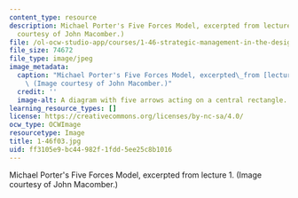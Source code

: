 ```yaml
---
content_type: resource
description: Michael Porter's Five Forces Model, excerpted from lecture 1. (Image
  courtesy of John Macomber.)
file: /ol-ocw-studio-app/courses/1-46-strategic-management-in-the-design-and-construction-value-chain-fall-2003/ff3105e9bc44982f1fdd5ee25c8b1016_1-46f03.jpg
file_size: 74672
file_type: image/jpeg
image_metadata:
  caption: "Michael Porter's Five Forces Model, excerpted\_from [lecture 1](/courses/1-46-strategic-management-in-the-design-and-construction-value-chain-fall-2003/pages/lecture-notes).\
    \ (Image courtesy of John Macomber.)"
  credit: ''
  image-alt: A diagram with five arrows acting on a central rectangle.
learning_resource_types: []
license: https://creativecommons.org/licenses/by-nc-sa/4.0/
ocw_type: OCWImage
resourcetype: Image
title: 1-46f03.jpg
uid: ff3105e9-bc44-982f-1fdd-5ee25c8b1016
---
```

Michael Porter's Five Forces Model, excerpted from lecture 1. (Image courtesy of John Macomber.)